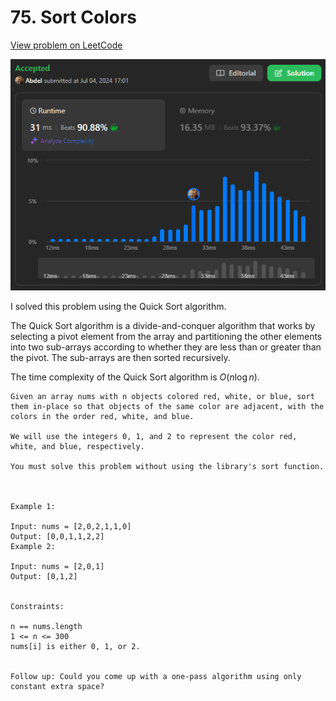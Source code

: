 # 75. Sort Colors

[View problem on LeetCode](https://leetcode.com/problems/sort-colors/)

![Submission](image.png)

I solved this problem using the Quick Sort algorithm.

The Quick Sort algorithm is a divide-and-conquer algorithm that works by selecting a pivot element from the array and partitioning the other elements into two sub-arrays according to whether they are less than or greater than the pivot. The sub-arrays are then sorted recursively.

The time complexity of the Quick Sort algorithm is $O(n \log n)$.

```
Given an array nums with n objects colored red, white, or blue, sort them in-place so that objects of the same color are adjacent, with the colors in the order red, white, and blue.

We will use the integers 0, 1, and 2 to represent the color red, white, and blue, respectively.

You must solve this problem without using the library's sort function.



Example 1:

Input: nums = [2,0,2,1,1,0]
Output: [0,0,1,1,2,2]
Example 2:

Input: nums = [2,0,1]
Output: [0,1,2]


Constraints:

n == nums.length
1 <= n <= 300
nums[i] is either 0, 1, or 2.


Follow up: Could you come up with a one-pass algorithm using only constant extra space?
```
